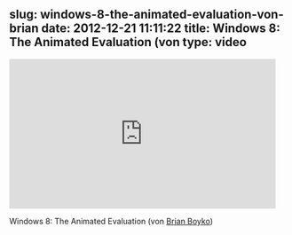 slug: windows-8-the-animated-evaluation-von-brian
date: 2012-12-21 11:11:22
title: Windows 8: The Animated Evaluation (von 
type: video
---

<iframe width="480" height="270" src="http://www.youtube.com/embed/WTYet-qf1jo?feature=oembed" frameborder="0" allowfullscreen></iframe>

Windows 8: The Animated Evaluation (von [Brian Boyko](https://www.youtube.com/watch?feature=player_embedded&v=WTYet-qf1jo))
